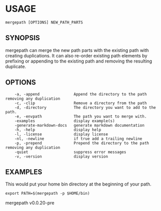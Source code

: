 
# USAGE

	mergepath [OPTIONS] NEW_PATH_PARTS

## SYNOPSIS


mergepath can merge the new path parts with the existing path with creating duplications.
It can also re-order existing path elements by prefixing or appending to the existing
path and removing the resulting duplicate.


## OPTIONS

```
    -a, -append               Append the directory to the path removing any duplication
    -c, -clip                 Remove a directory from the path
    -d, -directory            The directory you want to add to the path.
    -e, -envpath              The path you want to merge with.
    -examples                 display example(s)
    -generate-markdown-docs   generate markdown documentation
    -h, -help                 display help
    -l, -license              display license
    -nl, -newline             if true add a trailing newline
    -p, -prepend              Prepend the directory to the path removing any duplication
    -quiet                    suppress error messages
    -v, -version              display version
```


## EXAMPLES


This would put your home bin directory at the beginning of your path.

	export PATH=$(mergepath -p $HOME/bin)


mergepath v0.0.20-pre
